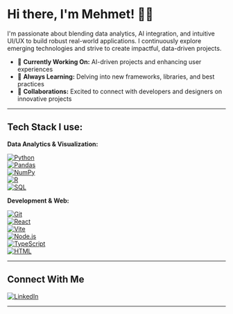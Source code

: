 # Hi there, I'm Mehmet! 👻👋

I'm passionate about blending data analytics, AI integration, and intuitive UI/UX to build robust real-world applications. I continuously explore emerging technologies and strive to create impactful, data-driven projects.

- 🔭 **Currently Working On:** AI-driven projects and enhancing user experiences  
- 🌱 **Always Learning:** Delving into new frameworks, libraries, and best practices  
- 👯 **Collaborations:** Excited to connect with developers and designers on innovative projects  

---


## Tech Stack I use:

**Data Analytics & Visualization:**

[![Python](https://img.shields.io/badge/Python-3776AB?style=flat&logo=python&logoColor=white)](https://www.python.org/)  
[![Pandas](https://img.shields.io/badge/Pandas-150458?style=flat&logo=pandas&logoColor=white)](https://pandas.pydata.org/)  
[![NumPy](https://img.shields.io/badge/NumPy-013243?style=flat&logo=numpy&logoColor=white)](https://numpy.org/)  
[![R](https://img.shields.io/badge/R-276DC3?style=flat&logo=r&logoColor=white)](https://www.r-project.org/)  
[![SQL](https://img.shields.io/badge/SQL-4479A1?style=flat&logo=mysql&logoColor=white)](https://www.mysql.com/)

**Development & Web:**

[![Git](https://img.shields.io/badge/Git-F05032?style=flat&logo=git&logoColor=white)](https://git-scm.com/)  
[![React](https://img.shields.io/badge/React-61DAFB?style=flat&logo=react&logoColor=white)](https://reactjs.org/)  
[![Vite](https://img.shields.io/badge/Vite-646CFF?style=flat&logo=vite&logoColor=white)](https://vitejs.dev/)  
[![Node.js](https://img.shields.io/badge/Node.js-339933?style=flat&logo=node.js&logoColor=white)](https://nodejs.org/)  
[![TypeScript](https://img.shields.io/badge/TypeScript-3178C6?style=flat&logo=typescript&logoColor=white)](https://www.typescriptlang.org/)  
[![HTML](https://img.shields.io/badge/HTML-E34F26?style=flat&logo=html5&logoColor=white)](https://developer.mozilla.org/en-US/docs/Web/HTML)




---

## Connect With Me

[![LinkedIn](https://img.shields.io/badge/LinkedIn-blue?style=flat&logo=linkedin)](https://www.linkedin.com/in/mehmetyerlikaya/)


---
